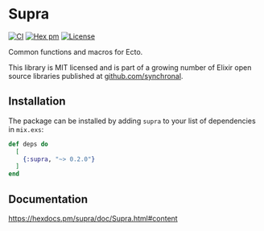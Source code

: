 # Supra

[![CI](https://github.com/synchronal/supra/actions/workflows/tests.yml/badge.svg)](https://github.com/synchronal/supra/actions)
[![Hex pm](http://img.shields.io/hexpm/v/supra.svg?style=flat)](https://hex.pm/packages/supra) [![License](http://img.shields.io/github/license/synchronal/supra.svg?style=flat)](https://github.com/synchronal/supra/blob/main/LICENSE.md)

Common functions and macros for Ecto.

This library is MIT licensed and is part of a growing number of Elixir open source libraries published at
[github.com/synchronal](https://github.com/synchronal#elixir).

## Installation

The package can be installed by adding `supra` to your list of dependencies in `mix.exs`:

```elixir
def deps do
  [
    {:supra, "~> 0.2.0"}
  ]
end
```

## Documentation

<https://hexdocs.pm/supra/doc/Supra.html#content>


